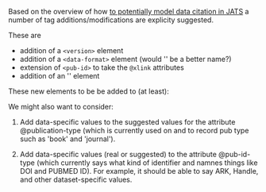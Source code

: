 Based on the overview of how [to potentially model data citation in JATS](https://github.com/data-citation-working-group/data-citation-workshop-2014/blob/master/data-citation-to-JATS-mapping-v1.md) a number of tag 
additions/modifications are explicity suggested. 

These are

- addition of a `<version>` element 
- addition of a `<data-format>` element (would '<resource-format>' be a better name?)
- extension of `<pub-id>` to take the `@xlink` attributes
- addition of an '<institution-wrap>' element
 
These new elements to be be added to (at least):
   <mixed-citation>
   <element-citation>
   <related-object>

We might also want to consider:

1) Add data-specific values to the suggested values for 
the attribute @publication-type (which is currently used 
on <mixed-citation> and <element-citation> to record
pub type such as 'book' and 'journal').

2) Add data-specific values (real or suggested) to the 
attribute @pub-id-type (which currently says what kind
of identifier and namnes things like DOI and PUBMED ID).
For example, it should be able to say ARK, Handle,
and other dataset-specific values.

